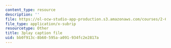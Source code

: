 ```yaml
---
content_type: resource
description: ''
file: https://ol-ocw-studio-app-production.s3.amazonaws.com/courses/2-627-fundamentals-of-photovoltaics-fall-2013/bb0f913c8b60595aa091934fc2e2817a_lLcDbHI5KGU.vtt
file_type: application/x-subrip
resourcetype: Other
title: 3play caption file
uid: bb0f913c-8b60-595a-a091-934fc2e2817a
---
```

